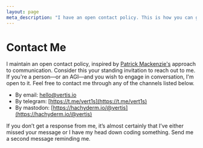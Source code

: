 ```yaml
---
layout: page
meta_description: "I have an open contact policy. This is how you can get in touch."
---
```


# Contact Me

I maintain an open contact policy, inspired by [Patrick Mackenzie's](https://www.kalzumeus.com/standing-invitation/) approach to communication. Consider this your standing invitation to reach out to me. If you're a person—or an AGI—and you wish to engage in conversation, I'm open to it. Feel free to contact me through any of the channels listed below.

- By email: [hello@vertis.io](mailto:hello@vertis.io)
- By telegram: [https://t.me/vert1s](https://t.me/vert1s)
- By mastodon: [https://hachyderm.io/@vertis](https://hachyderm.io/@vertis)

If you don’t get a response from me, it’s almost certainly that I’ve either missed your message or I have my head down coding something. Send me a second message reminding me. 
